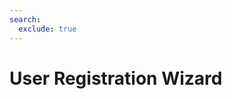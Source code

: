 ```yaml
---
search:
  exclude: true
---
```


# User Registration Wizard

<script>
document.location.href="../User-Registration-Wizard/";
</script>